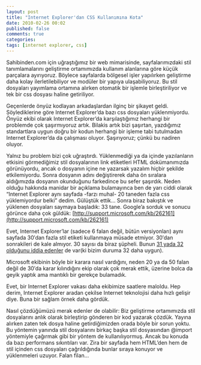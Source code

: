 ```yaml
---
layout: post
title: "Internet Explorer'dan CSS Kullanımına Kota"
date: 2010-02-26 00:02
published: false
comments: true
categories: 
tags: [internet explorer, css]
---
```


Sahibinden.com için uğraştığımız bir web mimarisinde, sayfalarımızdaki stil tanımlamalarını geliştirme ortamımızda kullanım alanlarına göre küçük parçalara ayırıyoruz. Böylece sayfalarda bölgesel işler yapılırken geliştirme daha kolay ilerletilebiliyor ve modüler bir yapıya ulaşabiliyoruz. Bu stil dosyaları yayımlama ortamına alırken otomatik bir işlemle birleştiriliyor ve tek bir css dosyası haline getiriliyor.

Geçenlerde önyüz kodlayan arkadaşlardan ilginç bir şikayet geldi. Söylediklerine göre Internet Explorer’da bazı css dosyaları yüklenmiyordu. Önyüz ekibi olarak Internet Explorer’da karşılaştığımız herhangi bir problemde çok şaşırmıyoruz artık. Bilakis artık bizi şaşırtan, yazdığımız standartlara uygun doğru bir kodun herhangi bir işleme tabi tutulmadan Internet Explorer’da da çalışması oluyor. Şaşırıyoruz; çünkü bu nadiren oluyor.

Yalnız bu problem bizi çok uğraştırdı. Yüklenmediği ya da içinde yazılanların etkisini görmediğimiz stil dosyalarının link etiketleri HTML dokümanımızda görünüyordu, ancak o dosyanın içine ne yazarsak yazalım hiçbir şekilde etkilemiyordu. Sonra dosyanın adını değiştirerek daha ön sıralara aldığımızda dosyanın okunduğunu farkedince bu sefer şaşırdık. Neden olduğu hakkında manidar bir açıklama bulamayınca ben de yarı ciddi olarak “Internet Explorer aynı sayfada -farzı muhal- 20 taneden fazla css yüklemiyordur belki” dedim. Gülüştük ettik… Sonra biraz bakıştık ve yüklenen dosyaları saymaya başladık: 33 tane. Google’a sorduk ve sonucu görünce daha çok güldük: [http://support.microsoft.com/kb/262161](http://support.microsoft.com/kb/262161)

Evet, Internet Explorer’lar (sadece 6 falan değil, bütün versiyonları) aynı sayfada 30′dan fazla stil etiketi kullanmaya müsade etmiyor. 30′dan sonrakileri de kale almıyor. 30 sayısı da biraz şüpheli. Bunun [31 yada 32 olduğunu iddia edenler](http://social.msdn.microsoft.com/Forums/en-US/iewebdevelopment/thread/ad1b6e88-bbfa-4cc4-9e95-3889b82a7c1d) de var(ki bizim duruma 32 daha uygun).

Microsoft ekibinin böyle bir karara nasıl vardığını, neden 20 ya da 50 falan değil de 30′da karar kılındığını ekip olarak çok merak ettik, üzerine bolca da geyik yaptık ama mantıklı bir gerekçe bulamadık.

Evet, bir Internet Explorer vakası daha ekibimize saatlere maloldu. Hep derim, Internet Explorer aradan çekilse Internet teknolojisi daha hızlı gelişir diye. Buna bir sağlam örnek daha gördük.

Nasıl çözdüğümüzü merak edenler de olabilir: Biz geliştirme ortamımızda stil dosyalarını anlık olarak birleştirip gönderen bir kod yazarak çözdük. Yayına alırken zaten tek dosya haline getirdiğimizden orada böyle bir sorun yoktu. Bu yöntemin yanında stil dosyalarını birkaç başka stil dosyasından @import yöntemiyle çağırmak gibi bir yöntem de kullanılıyormuş. Ancak bu konuda da bazı performans sıkıntıları var. Zira bir sayfada hem HTML’den hem de stil içinden css dosyaları çağrıldığında bunlar sıraya konuyor ve yüklenmeleri uzuyor. Falan filan…
